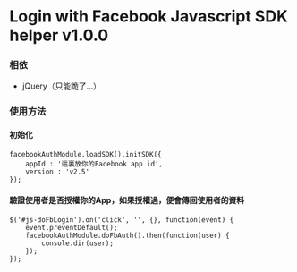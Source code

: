# Login with Facebook Javascript SDK helper v1.0.0

### 相依

* jQuery（只能跪了...）

### 使用方法

#### 初始化

```
facebookAuthModule.loadSDK().initSDK({
	appId : '這裏放你的Facebook app id',
	version : 'v2.5'
});
```

#### 驗證使用者是否授權你的App，如果授權過，便會傳回使用者的資料

```
$('#js-doFbLogin').on('click', '', {}, function(event) {
	event.preventDefault();
	facebookAuthModule.doFbAuth().then(function(user) {
		console.dir(user);
	});
});
``` 